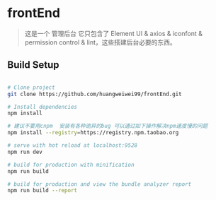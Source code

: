 # frontEnd

> 这是一个 管理后台 它只包含了 Element UI & axios & iconfont & permission control & lint，这些搭建后台必要的东西。

## Build Setup

``` bash

# Clone project
git clone https://github.com/huangweiwei99/frontEnd.git

# Install dependencies
npm install

# 建议不要用cnpm  安装有各种诡异的bug 可以通过如下操作解决npm速度慢的问题
npm install --registry=https://registry.npm.taobao.org

# serve with hot reload at localhost:9528
npm run dev

# build for production with minification
npm run build

# build for production and view the bundle analyzer report
npm run build --report
```